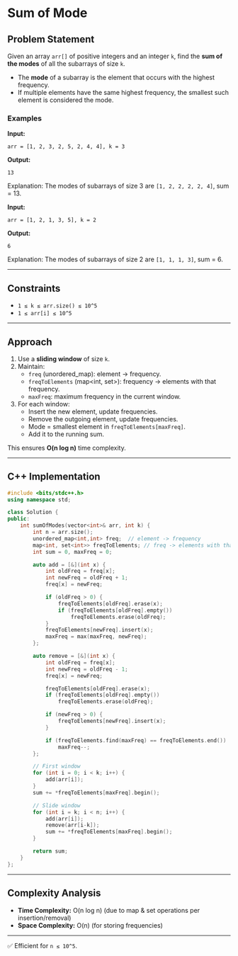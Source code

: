 # Sum of Mode

## Problem Statement
Given an array `arr[]` of positive integers and an integer `k`, find the **sum of the modes** of all the subarrays of size `k`.

- The **mode** of a subarray is the element that occurs with the highest frequency.
- If multiple elements have the same highest frequency, the smallest such element is considered the mode.

### Examples

**Input:**
```
arr = [1, 2, 3, 2, 5, 2, 4, 4], k = 3
```
**Output:**
```
13
```
Explanation: The modes of subarrays of size 3 are `[1, 2, 2, 2, 2, 4]`, sum = 13.

**Input:**
```
arr = [1, 2, 1, 3, 5], k = 2
```
**Output:**
```
6
```
Explanation: The modes of subarrays of size 2 are `[1, 1, 1, 3]`, sum = 6.

---

## Constraints
- `1 ≤ k ≤ arr.size() ≤ 10^5`
- `1 ≤ arr[i] ≤ 10^5`

---

## Approach
1. Use a **sliding window** of size `k`.
2. Maintain:
   - `freq` (unordered_map): element → frequency.
   - `freqToElements` (map<int, set<int>>): frequency → elements with that frequency.
   - `maxFreq`: maximum frequency in the current window.
3. For each window:
   - Insert the new element, update frequencies.
   - Remove the outgoing element, update frequencies.
   - Mode = smallest element in `freqToElements[maxFreq]`.
   - Add it to the running sum.

This ensures **O(n log n)** time complexity.

---

## C++ Implementation
```cpp
#include <bits/stdc++.h>
using namespace std;

class Solution {
public:
    int sumOfModes(vector<int>& arr, int k) {
        int n = arr.size();
        unordered_map<int,int> freq;  // element -> frequency
        map<int, set<int>> freqToElements; // freq -> elements with that freq
        int sum = 0, maxFreq = 0;

        auto add = [&](int x) {
            int oldFreq = freq[x];
            int newFreq = oldFreq + 1;
            freq[x] = newFreq;

            if (oldFreq > 0) {
                freqToElements[oldFreq].erase(x);
                if (freqToElements[oldFreq].empty())
                    freqToElements.erase(oldFreq);
            }
            freqToElements[newFreq].insert(x);
            maxFreq = max(maxFreq, newFreq);
        };

        auto remove = [&](int x) {
            int oldFreq = freq[x];
            int newFreq = oldFreq - 1;
            freq[x] = newFreq;

            freqToElements[oldFreq].erase(x);
            if (freqToElements[oldFreq].empty())
                freqToElements.erase(oldFreq);

            if (newFreq > 0) {
                freqToElements[newFreq].insert(x);
            }

            if (freqToElements.find(maxFreq) == freqToElements.end())
                maxFreq--;
        };

        // First window
        for (int i = 0; i < k; i++) {
            add(arr[i]);
        }
        sum += *freqToElements[maxFreq].begin();

        // Slide window
        for (int i = k; i < n; i++) {
            add(arr[i]);
            remove(arr[i-k]);
            sum += *freqToElements[maxFreq].begin();
        }

        return sum;
    }
};
```

---

## Complexity Analysis
- **Time Complexity:** O(n log n) (due to map & set operations per insertion/removal)
- **Space Complexity:** O(n) (for storing frequencies)

---

✅ Efficient for `n ≤ 10^5`. 
